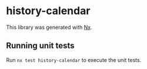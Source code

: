 # history-calendar

This library was generated with [Nx](https://nx.dev).

## Running unit tests

Run `nx test history-calendar` to execute the unit tests.
